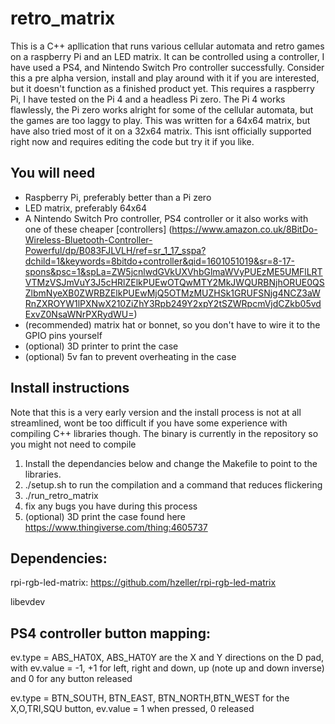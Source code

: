 # retro_matrix
This is a C++ apllication that runs various cellular automata and retro games on a raspberry Pi and an LED matrix. It can be controlled using a controller, I have used a PS4, and Nintendo Switch Pro controller successfully. Consider this a pre alpha version, install and play around with it if you are interested, but it doesn't function as a finished product yet. This requires a raspberry Pi, I have tested on the Pi 4 and a headless Pi zero. The Pi 4 works flawlessly, the Pi zero works alright for some of the cellular automata, but the games are too laggy to play. This was written for a 64x64 matrix, but have also tried most of it on a 32x64 matrix. This isnt officially supported right now and requires editing the code but try it if you like. 

## You will need
* Raspberry Pi, preferably better than a Pi zero
* LED matrix, preferably 64x64
* A Nintendo Switch Pro controller, PS4 controller or it also works with one of these cheaper [controllers] (https://www.amazon.co.uk/8BitDo-Wireless-Bluetooth-Controller-Powerful/dp/B083FJLVLH/ref=sr_1_17_sspa?dchild=1&keywords=8bitdo+controller&qid=1601051019&sr=8-17-spons&psc=1&spLa=ZW5jcnlwdGVkUXVhbGlmaWVyPUEzME5UMFlLRTVTMzVSJmVuY3J5cHRlZElkPUEwOTQwMTY2MkJWQURBNjhORUE0QSZlbmNyeXB0ZWRBZElkPUEwMjQ5OTMzMUZHSk1GRUFSNjg4NCZ3aWRnZXROYW1lPXNwX210ZiZhY3Rpb249Y2xpY2tSZWRpcmVjdCZkb05vdExvZ0NsaWNrPXRydWU=) 
* (recommended) matrix hat or bonnet, so you don't have to wire it to the GPIO pins yourself
* (optional) 3D printer to print the case
* (optional) 5v fan to prevent overheating in the case

## Install instructions

Note that this is a very early version and the install process is not at all streamlined, wont be too difficult if you have some experience with compiling C++ libraries though. The binary is currently in the repository so you might not need to compile

1) Install the dependancies below and change the Makefile to point to the libraries. 
2) ./setup.sh to run the compilation and a command that reduces flickering 
3) ./run_retro_matrix
4) fix any bugs you have during this process
5) (optional)  3D print the case found here https://www.thingiverse.com/thing:4605737

## Dependencies:
rpi-rgb-led-matrix: https://github.com/hzeller/rpi-rgb-led-matrix

libevdev

## PS4 controller button mapping:

ev.type = ABS_HAT0X, ABS_HAT0Y are the X and Y directions on the D pad, with ev.value = -1, +1 
	for left, right and down, up (note up and down inverse) and 0 for any button released

ev.type = BTN_SOUTH, BTN_EAST, BTN_NORTH,BTN_WEST for the X,O,TRI,SQU button, ev.value = 
	1 when pressed, 0 released 
